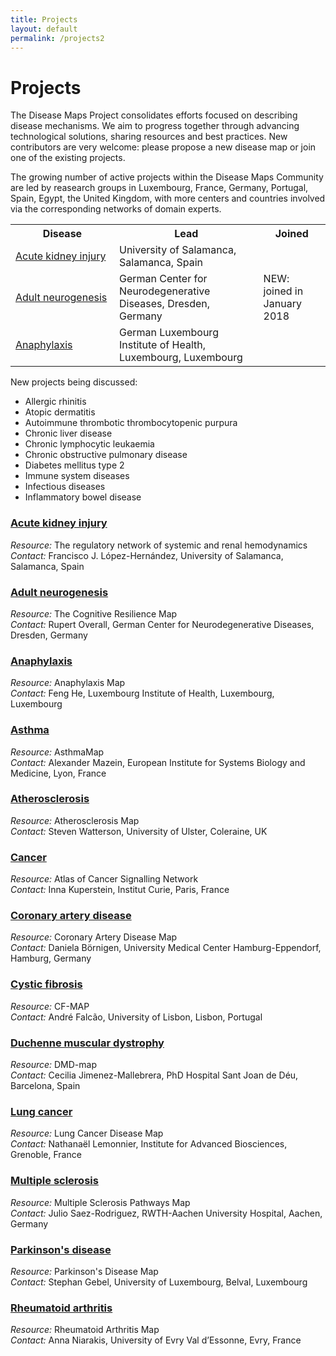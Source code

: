 ```yaml
---
title: Projects
layout: default
permalink: /projects2
---
```


# Projects
        
The Disease Maps Project consolidates efforts focused on describing disease mechanisms. We aim to progress together through advancing technological solutions, sharing resources and best practices. New contributors are very welcome: please propose a new disease map or join one of the existing projects.  

The growing number of active projects within the Disease Maps Community are led by reasearch groups in Luxembourg, France, Germany, Portugal, Spain, Egypt, the United Kingdom, with more centers and countries involved via the corresponding networks of domain experts.  

<table>
  <tr>
    <th width="150">Disease</th>
    <th>Lead</th> 
    <th>Joined</th>
  </tr>
  <tr>
    <td><a href="/acutekidneyinjury">Acute kidney injury</a></td>
    <td>University of Salamanca, Salamanca, Spain</td> 
    <td>&emsp;</td>
  </tr>
  <tr>
    <td><a href="/neurogenesis">Adult neurogenesis</a></td>
    <td>German Center for Neurodegenerative Diseases, Dresden, Germany</td> 
    <td>NEW: joined in January 2018</td>
  </tr>
  <tr>
    <td><a href="anaphylaxis">Anaphylaxis</a></td>
    <td>German Luxembourg Institute of Health, Luxembourg, Luxembourg</td> 
    <td>&emsp;</td>
  </tr>
</table>
        
<p>New projects being discussed:</p>

* Allergic rhinitis
* Atopic dermatitis
* Autoimmune thrombotic thrombocytopenic purpura
* Chronic liver disease
* Chronic lymphocytic leukaemia
* Chronic obstructive pulmonary disease
* Diabetes mellitus type 2
* Immune system diseases
* Infectious diseases
* Inflammatory bowel disease
        
<h3 id="Acute kidney injury"><a href="acutekidneyinjury">Acute kidney injury</a></h3>
<i>Resource:</i> The regulatory network of systemic and renal hemodynamics<br />
<i>Contact:</i> Francisco J. López-Hernández, University of Salamanca, Salamanca, Spain<br />
        
<h3 id="Adult neurogenesis"><a href="neurogenesis">Adult neurogenesis</a></h3>
<i>Resource:</i> The Cognitive Resilience Map<br />
<i>Contact:</i> Rupert Overall, German Center for Neurodegenerative Diseases, Dresden, Germany<br />
        
<h3 id="Anaphylaxis"><a href="anaphylaxis">Anaphylaxis</a></h3>
<i>Resource:</i> Anaphylaxis Map<br />
<i>Contact:</i> Feng He, Luxembourg Institute of Health, Luxembourg, Luxembourg<br />

### [Asthma](/asthma)
*Resource:* AsthmaMap  
*Contact:* Alexander Mazein, European Institute for Systems Biology and Medicine, Lyon, France  
        
<h3 id="Atherosclerosis"><a href="atherosclerosis">Atherosclerosis</a></h3>
<i>Resource:</i> Atherosclerosis Map<br />
<i>Contact:</i> Steven Watterson, University of Ulster, Coleraine, UK<br />
        
<h3 id="Cancer"><a href="cancer">Cancer</a></h3>
<i>Resource:</i> Atlas of Cancer Signalling Network<br />
<i>Contact:</i> Inna Kuperstein, Institut Curie, Paris, France<br />
        
<h3 id="Coronary artery disease"><a href="coronaryarterydisease">Coronary artery disease</a></h3>
<i>Resource:</i> Coronary Artery Disease Map<br />
<i>Contact:</i> Daniela Börnigen, University Medical Center Hamburg-Eppendorf, Hamburg, Germany<br />
        
<h3 id="Cystic fibrosis"><a href="cysticfibrosis">Cystic fibrosis</a></h3>
<i>Resource:</i> CF-MAP<br />
<i>Contact:</i> André Falcão, University of Lisbon, Lisbon, Portugal<br />
        
<h3 id="Duchenne muscular dystrophy"><a href="duchenne">Duchenne muscular dystrophy</a></h3>
<i>Resource:</i> DMD-map<br />
<i>Contact:</i> Cecilia Jimenez-Mallebrera, PhD Hospital Sant Joan de Déu, Barcelona, Spain<br />
        
<h3 id="Lung cancer"><a href="lungcancer">Lung cancer</a></h3>
<i>Resource:</i> Lung Cancer Disease Map<br />
<i>Contact:</i> Nathanaël Lemonnier, Institute for Advanced Biosciences, Grenoble, France<br />
        
<h3 id="Multiple sclerosis"><a href="multiplesclerosis">Multiple sclerosis</a></h3>
<i>Resource:</i> Multiple Sclerosis Pathways Map<br />
<i>Contact:</i> Julio Saez-Rodriguez, RWTH-Aachen University Hospital, Aachen, Germany<br />
        
<h3 id="Parkison's disease"><a href="parkinsons">Parkinson's disease</a></h3>
<i>Resource:</i> Parkinson's Disease Map<br />
<i>Contact:</i> Stephan Gebel, University of Luxembourg, Belval, Luxembourg<br />
        
<h3 id="Rheumatoid arthritis"><a href="rheumatoidarthritis">Rheumatoid arthritis</a></h3>
<i>Resource:</i> Rheumatoid Arthritis Map<br />
<i>Contact:</i> Anna Niarakis, University of Evry Val d’Essonne, Evry, France<br />
